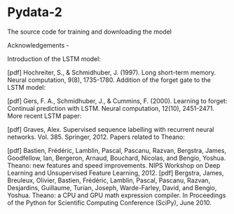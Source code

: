 # Pydata-2
The source code for training and downloading the model

Acknowledgements -

Introduction of the LSTM model:

[pdf] Hochreiter, S., & Schmidhuber, J. (1997). Long short-term memory. Neural computation, 9(8), 1735-1780.
Addition of the forget gate to the LSTM model:

[pdf] Gers, F. A., Schmidhuber, J., & Cummins, F. (2000). Learning to forget: Continual prediction with LSTM. Neural computation, 12(10), 2451-2471.
More recent LSTM paper:

[pdf] Graves, Alex. Supervised sequence labelling with recurrent neural networks. Vol. 385. Springer, 2012.
Papers related to Theano:

[pdf] Bastien, Frédéric, Lamblin, Pascal, Pascanu, Razvan, Bergstra, James, Goodfellow, Ian, Bergeron, Arnaud, Bouchard, Nicolas, and Bengio, Yoshua. Theano: new features and speed improvements. NIPS Workshop on Deep Learning and Unsupervised Feature Learning, 2012.
[pdf] Bergstra, James, Breuleux, Olivier, Bastien, Frédéric, Lamblin, Pascal, Pascanu, Razvan, Desjardins, Guillaume, Turian, Joseph, Warde-Farley, David, and Bengio, Yoshua. Theano: a CPU and GPU math expression compiler. In Proceedings of the Python for Scientific Computing Conference (SciPy), June 2010.